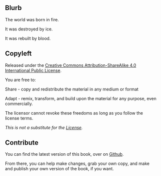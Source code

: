 ## Blurb
The world was born in fire.

It was destroyed by ice.

It was rebuilt by blood.

## Copyleft

Released under the [Creative Commons Attribution-ShareAlike 4.0 International Public License](https://creativecommons.org/licenses/by-sa/4.0/legalcode).

You are free to:

Share - copy and redistribute the material in any medium or format

Adapt - remix, transform, and build upon the material for any purpose, even commercially.

The licensor cannot revoke these freedoms as long as you follow the license terms.

*This is not a substitute for the [License](https://creativecommons.org/licenses/by-sa/4.0/legalcode).*

## Contribute

You can find the latest version of this book, over on [Github](https://github.com/shakna-israel/NecromancersApprentice).

From there, you can help make changes, grab your own copy, and make and publish your own version of the book, if you want.

